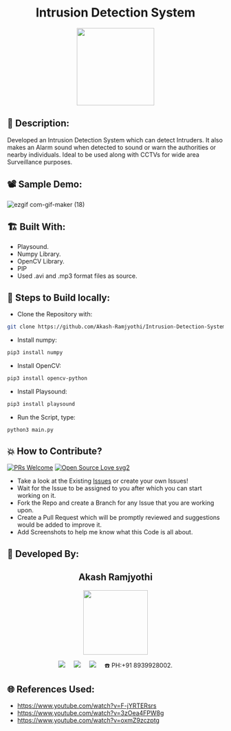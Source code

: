 <h1 align="center">Intrusion Detection System</h1>

<p align="center">
<img src="https://user-images.githubusercontent.com/54114888/139556654-e6bf9070-72d4-4ccf-b6ef-1648d8028278.png" width="180" height="180">
</p>

## 📜 Description:
Developed an Intrusion Detection System which can detect Intruders. It also makes an Alarm sound when detected to sound or warn the authorities or nearby individuals. Ideal to be used along with CCTVs for wide area Surveillance purposes.

## 📽 Sample Demo:
![ezgif com-gif-maker (18)](https://user-images.githubusercontent.com/54114888/139556711-381ee35b-ebfc-4eea-a4c1-5889154dc0d3.gif)

## 🏗 Built With:
 - Playsound. 
 - Numpy Library.
 - OpenCV Library.
 - PIP
 - Used .avi and .mp3 format files as source.

## 🧪 Steps to Build locally:
- Clone the Repository with: 
```bash 
git clone https://github.com/Akash-Ramjyothi/Intrusion-Detection-System
```
- Install numpy: 
```bash
pip3 install numpy
```
- Install OpenCV: 
```bash
pip3 install opencv-python
```
- Install Playsound: 
```bash
pip3 install playsound
```
- Run the Script, type: 
```bash
python3 main.py
```

## 💥 How to Contribute?

[![PRs Welcome](https://img.shields.io/badge/PRs-welcome-brightgreen.svg?style=flat-square)](http://makeapullrequest.com)
[![Open Source Love svg2](https://badges.frapsoft.com/os/v2/open-source.svg?v=103)](https://github.com/ellerbrock/open-source-badges/) 

- Take a look at the Existing [Issues](https://github.com/Akash-Ramjyothi/Intrusion-Detection-System/issues) or create your own Issues!
- Wait for the Issue to be assigned to you after which you can start working on it.
- Fork the Repo and create a Branch for any Issue that you are working upon.
- Create a Pull Request which will be promptly reviewed and suggestions would be added to improve it.
- Add Screenshots to help me know what this Code is all about.

## 👦 Developed By:
<h2 align="center">Akash Ramjyothi</h2>
<p align="center">
  <a href="https://github.com/Akash-Ramjyothi"><img src="https://avatars.githubusercontent.com/u/54114888?v=4" width=150px height=150px /></a> 
    
<p align="center">
  <a target="_blank"href="https://www.linkedin.com/in/akash-ramjyothi/"><img src="https://img.shields.io/badge/linkedin-%230077B5.svg?&style=for-the-badge&logo=linkedin&logoColor=white" /></a>&nbsp;&nbsp;&nbsp;&nbsp;
  <a href="mailto:akash.ramjyothi@gmail.com?subject=Hello%20Akash,%20From%20Github"><img src="https://img.shields.io/badge/gmail-%23D14836.svg?&style=for-the-badge&logo=gmail&logoColor=white" /></a>&nbsp;&nbsp;&nbsp;&nbsp;
  <a href="https://www.instagram.com/akash.ramjyothi/"><img src="https://img.shields.io/badge/instagram-%23D14836.svg?&style=for-the-badge&logo=instagram&logoColor=pink" /></a>&nbsp;&nbsp;&nbsp;&nbsp;
  ☎️ PH:+91 8939928002.
</p>

## 🌐 References Used:
- https://www.youtube.com/watch?v=F-jYRTERsrs
- https://www.youtube.com/watch?v=3zOea4FPW8g
- https://www.youtube.com/watch?v=oxmZ9zczptg

